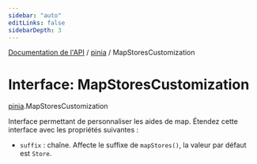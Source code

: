 ```yaml
---
sidebar: "auto"
editLinks: false
sidebarDepth: 3
---
```


[Documentation de l'API](../index.md) / [pinia](../modules/pinia.md) / MapStoresCustomization

# Interface: MapStoresCustomization

[pinia](../modules/pinia.md).MapStoresCustomization

Interface permettant de personnaliser les aides de map. Étendez cette interface avec les
propriétés suivantes :

- `suffix` : chaîne. Affecte le suffixe de `mapStores()`, la valeur par défaut est `Store`.
